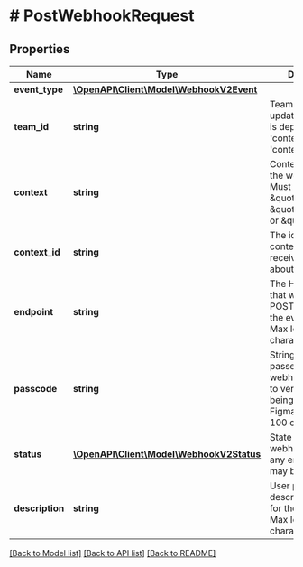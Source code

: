 # # PostWebhookRequest

## Properties

Name | Type | Description | Notes
------------ | ------------- | ------------- | -------------
**event_type** | [**\OpenAPI\Client\Model\WebhookV2Event**](WebhookV2Event.md) |  |
**team_id** | **string** | Team id to receive updates about. This is deprecated, use &#39;context&#39; and &#39;context_id&#39; instead. | [optional]
**context** | **string** | Context to create the webhook for. Must be \&quot;team\&quot;, \&quot;project\&quot;, or \&quot;file\&quot;. |
**context_id** | **string** | The id of the context you want to receive updates about. |
**endpoint** | **string** | The HTTP endpoint that will receive a POST request when the event triggers. Max length 2048 characters. |
**passcode** | **string** | String that will be passed back to your webhook endpoint to verify that it is being called by Figma. Max length 100 characters. |
**status** | [**\OpenAPI\Client\Model\WebhookV2Status**](WebhookV2Status.md) | State of the webhook, including any error state it may be in | [optional]
**description** | **string** | User provided description or name for the webhook. Max length 150 characters. | [optional]

[[Back to Model list]](../../README.md#models) [[Back to API list]](../../README.md#endpoints) [[Back to README]](../../README.md)

